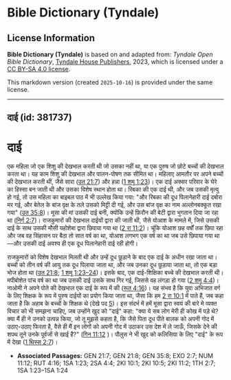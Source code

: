 # Bible Dictionary (Tyndale)

## License Information

**Bible Dictionary (Tyndale)** is based on and adapted from: _Tyndale Open Bible Dictionary_, [Tyndale House Publishers](https://tyndaleopenresources.com/), 2023, which is licensed under a [CC BY-SA 4.0 license](https://creativecommons.org/licenses/by-sa/4.0/legalcode.en).

This markdown version (created `2025-10-16`) is provided under the same license.



--------------------------------

## दाई (id: 381737)

दाई
===

एक महिला जो एक शिशु की देखभाल करती थी जो उसका नहीं था, या एक पुरुष जो छोटे बच्चों की देखभाल करता था। यह काम शिशु की देखभाल और पालन\-पोषण तक सीमित था। महिलाए आमतौर पर अपने बच्चों की देखभाल करती थीं, जैसे सारा ([उत 21:7](https://ref.ly/Gen21:7)) और हन्ना ([1 शमू 1:23](https://ref.ly/1Sam1:23))। एक दाई अक्सर परिवार के घेरे का हिस्सा बन जाती थी और उसका विशेष स्थान होता था। रिबका की एक दाई थी, और जब उसकी मृत्यु हो गई, तो उस महिला का बाइबल पाठ में भी उल्लेख किया गया: "और रिबका की दूध पिलानेहारी दाई दबोरा मर गई, और बेतेल के बांज वृक्ष के तले उसको मिट्टी दी गई, और उस बांज वृक्ष का नाम अल्लोनबक्कूत रखा गया" ([उत 35:8](https://ref.ly/Gen35:8))। मूसा की मां उसकी दाई बनी, क्योंकि उन्हें फ़िरौन की बेटी द्वारा भुगतान दिया जा रहा था ([निर्ग 2:7](https://ref.ly/Exod2:7))। राजकुमारों की देखभाल दाईयों द्वारा की जाती थी, जैसे योआश के मामले में, जिसे उसकी दाई के साथ उसकी मौसी यहोशेबा द्वारा छिपाया गया था ([2 रा 11:2](https://ref.ly/2Kgs11:2))। चूंकि योआश छह वर्षों तक छिपा रहा और जब वह सिंहासन पर बैठा तो सात वर्ष का था, योआश लगभग एक वर्ष का था जब उसे छिपाया गया था—और उसकी दाई अवश्य ही एक दूध पिलानेहारी दाई रही होगी।

राजकुमारों को विशेष देखभाल मिलती थी और उन्हें दूध छुड़ाने के बाद एक दाई के अधीन रखा जाता था। बच्चों को तीन वर्ष की आयु तक दूध पिलाया जाता था, और जब उनका दूध छुड़ाया जाता था, तो एक बड़ा भोज होता था ([उत 21:8](https://ref.ly/Gen21:8); [1 शमू 1:23–24](https://ref.ly/1Sam1:23-1Sam1:24))। इसके बाद, एक दाई\-शिक्षिका बच्चे की देखभाल करती थी। मपीबोशेत पांच वर्ष का था जब उसकी दाई उसके साथ गिर गई, जिससे वह लंगड़ा हो गया ([2 शमू 4:4](https://ref.ly/2Sam4:4))। नाओमी ने अपने पोते की देखभाल एक दाई के रूप में की ([रूत 4:16](https://ref.ly/Ruth4:16))। यह संभव है कि युवा अभिजात वर्ग के लिए शिक्षक के रूप में पुरुष दाईयों का प्रयोग किया जाता था, जैसा कि हम [2 रा 10:1](https://ref.ly/2Kgs10:1) में पाते हैं, जब कहा जाता है कि अहाब के बच्चों के शिक्षक थे (देखे पद [5](https://ref.ly/2Kgs10:5))। इस संदर्भ में हमें मूसा द्वारा स्वयं की बारे मे व्यक्त विचार को भी समझना चाहिए, जब उन्होंने खुद को "दाई" कहा: "क्या ये सब लोग मेरी ही कोख में पड़े थे? क्या मैं ही ने उनको उत्पन्न किया, जो तू मुझसे कहता है, कि जैसे पिता दूध पीते बालक को अपनी गोद में उठाए\-उठाए फिरता है, वैसे ही मैं इन लोगों को अपनी गोद में उठाकर उस देश में ले जाऊँ, जिसके देने की शपथ तूने उनके पूर्वजों से खाई है?" ([गिन 11:12](https://ref.ly/Num11:12) )। पौलुस ने भी खुद को कलिसिया के लिए "दाई" के रूप में देखा ([1 थिस्स 2:7](https://ref.ly/1Thess2:7))।

* **Associated Passages:** GEN 21:7; GEN 21:8; GEN 35:8; EXO 2:7; NUM 11:12; RUT 4:16; 1SA 1:23; 2SA 4:4; 2KI 10:1; 2KI 10:5; 2KI 11:2; 1TH 2:7; 1SA 1:23–1SA 1:24

